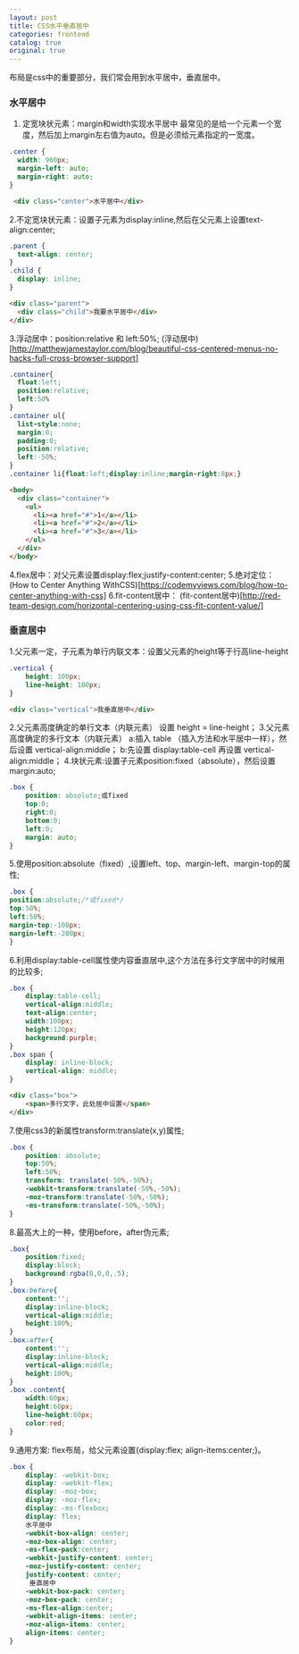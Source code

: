 ```yaml
---
layout: post
title: CSS水平垂直居中
categories: frontend
catalog: true
original: true
---
```


布局是css中的重要部分，我们常会用到水平居中，垂直居中。

### 水平居中

1. 定宽块状元素：margin和width实现水平居中
最常见的是给一个元素一个宽度，然后加上margin左右值为auto。但是必须给元素指定的一宽度。

```css
.center {
  width: 960px;
  margin-left: auto;
  margin-right: auto;
}
```

```html
 <div class="center">水平居中</div>
```

2.不定宽块状元素：设置子元素为display:inline,然后在父元素上设置text-align:center;

```css
.parent {
  text-align: center;
}
.child {
  display: inline;
}
```

```html
<div class="parent">
  <div class="child">我要水平居中</div>
</div>
```
3.浮动居中：position:relative 和 left:50%;
(浮动居中)[http://matthewjamestaylor.com/blog/beautiful-css-centered-menus-no-hacks-full-cross-browser-support]

```css
.container{
  float:left;
  position:relative;
  left:50%
}
.container ul{
  list-style:none;
  margin:0;
  padding:0;
  position:relative;
  left:-50%;
}
.container li{float:left;display:inline;margin-right:8px;}
```

```html
<body>
  <div class="container">
    <ul>
      <li><a href="#">1</a></li>
      <li><a href="#">2</a></li>
      <li><a href="#">3</a></li>
    </ul>
  </div>
</body>
```
4.flex居中：对父元素设置display:flex;justify-content:center;
5.绝对定位：
(How to Center Anything WithCSS)[https://codemyviews.com/blog/how-to-center-anything-with-css]
6.fit-content居中：
(fit-content居中)[http://red-team-design.com/horizontal-centering-using-css-fit-content-value/]

### 垂直居中

1.父元素一定，子元素为单行内联文本：设置父元素的height等于行高line-height

```css
.vertical {
	height: 100px;
	line-height: 100px;
}
```

```html
<div class="vertical">我垂直居中</div>
```
2.父元素高度确定的单行文本（内联元素） 设置 height = line-height；
3.父元素高度确定的多行文本（内联元素） a:插入 table （插入方法和水平居中一样），然后设置 vertical-align:middle； b:先设置 display:table-cell 再设置 vertical-align:middle；
4.块状元素:设置子元素position:fixed（absolute），然后设置margin:auto;

```css
.box {
    position: absolute;或fixed
    top:0;
    right:0;
    bottom:0;
    left:0;
    margin: auto;
}
```
5.使用position:absolute（fixed）,设置left、top、margin-left、margin-top的属性;

```css
.box {
position:absolute;/*或fixed*/
top:50%;
left:50%;
margin-top:-100px;
margin-left:-200px;
}
```

6.利用display:table-cell属性使内容垂直居中,这个方法在多行文字居中的时候用的比较多;

```css
.box {
    display:table-cell;
    vertical-align:middle;
    text-align:center;
    width:100px;
    height:120px;
    background:purple;
}
.box span {
    display: inline-block;
    vertical-align: middle;
}
```

```html
<div class="box">
    <span>多行文字，此处居中设置</span>
</div>
```

7.使用css3的新属性transform:translate(x,y)属性;

```css
.box {
    position: absolute;
    top:50%;
    left:50%;
    transform: translate(-50%,-50%);
    -webkit-transform:translate(-50%,-50%);
    -moz-transform:translate(-50%,-50%);
    -ms-transform:translate(-50%,-50%);
}
```

8.最高大上的一种，使用before，after伪元素;

```css
.box{
    position:fixed;
    display:block;
    background:rgba(0,0,0,.5);
}
.box:before{
    content:'';
    display:inline-block;
    vertical-align:middle;
    height:100%;
}
.box:after{
    content:'';
    display:inline-block;
    vertical-align:middle;
    height:100%;
}
.box .content{
    width:60px;
    height:60px;
    line-height:60px;
    color:red;
}
```
9.通用方案: flex布局，给父元素设置{display:flex; align-items:center;}。

```css
.box {
    display: -webkit-box;
    display: -webkit-flex;
    display: -moz-box;
    display: -moz-flex;
    display: -ms-flexbox;
    display: flex;
    水平居中
    -webkit-box-align: center;
    -moz-box-align: center;
    -ms-flex-pack:center;
    -webkit-justify-content: center;
    -moz-justify-content: center;
    justify-content: center;
     垂直居中
    -webkit-box-pack: center;
    -moz-box-pack: center;
    -ms-flex-align:center;
    -webkit-align-items: center;
    -moz-align-items: center;
    align-items: center;
}
```
